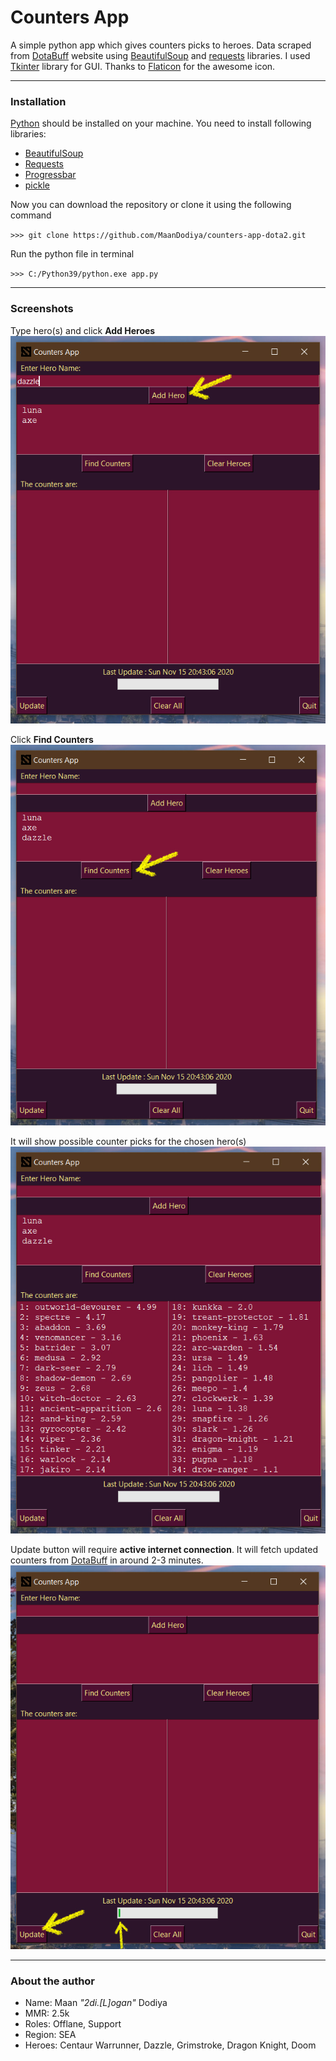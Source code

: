 # Counters App

A simple python app which gives counters picks to heroes. Data scraped from [DotaBuff](https://https://www.dotabuff.com/) website using [BeautifulSoup](https://pypi.org/project/beautifulsoup4/) and [requests](https://pypi.org/project/requests/) libraries. I used [Tkinter](https://docs.python.org/3/library/tkinter.html) library for GUI. Thanks to [Flaticon](https://flaticon.com/free-icon/dota-2_871499) for the awesome icon.

---

### Installation

[Python]() should be installed on your machine.
You need to install following libraries:

- [BeautifulSoup](https://pypi.org/project/beautifulsoup4/)
- [Requests](https://pypi.org/project/requests/)
- [Progressbar](https://pypi.org/project/progressbar/)
- [pickle](https://pypi.org/project/pickle5/)

Now you can download the repository or clone it using the following command

`>>> git clone https://github.com/MaanDodiya/counters-app-dota2.git`

Run the python file in terminal

`>>> C:/Python39/python.exe app.py`

---

### Screenshots

Type hero(s) and click **Add Heroes**
<img src="images/1.jpg">
<br>

Click **Find Counters**
<img src="images/2.jpg">
<br>

It will show possible counter picks for the chosen hero(s)
<img src="images/3.jpg">
<br>

Update button will require **active internet connection**. It will fetch updated counters from [DotaBuff](https://https://www.dotabuff.com/) in around 2-3 minutes.
<img src="images/4.jpg">
<br>

---

### About the author

- Name: Maan _"2di.[L]ogan"_ Dodiya
- MMR: 2.5k
- Roles: Offlane, Support
- Region: SEA
- Heroes: Centaur Warrunner, Dazzle, Grimstroke, Dragon Knight, Doom
